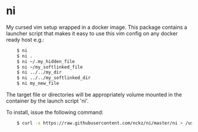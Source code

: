 # ni
My cursed vim setup wrapped in a docker image.  This package contains a
launcher script that makes it easy to use this vim config on any docker ready
host e.g.:

```bash
    $ ni
    $ ni .
    $ ni ~/.my_hidden_file
    $ ni ~/my_softlinked_file
    $ ni ../../my_dir
    $ ni ../../my_softlinked_dir
    $ ni my_new_file
```

The target file or directories will be appropriately volume mounted in the
container by the launch script 'ni'.

To install, issue the following command:

```bash
    $ curl -s https://raw.githubusercontent.com/nckz/ni/master/ni > /usr/local/bin/ni ; chmod a+x /usr/local/bin/ni
```

